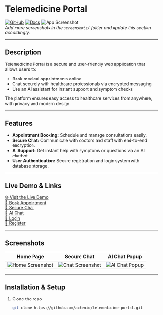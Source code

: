 # Telemedicine Portal
[![GitHub](https://img.shields.io/badge/GitHub-Repo-black?logo=github&logoColor=white)](https://github.com/achenio/telemedicine-portal)
[![Docs](https://img.shields.io/badge/Docs-API-green?logo=read-the-docs&logoColor=white)](https://github.com/achenio/telemedicine-portal/docs.md)
![App Screenshot](./screenshots/screenshot1.png)  
*Add more screenshots in the `screenshots/` folder and update this section accordingly.*

---

## Description

Telemedicine Portal is a secure and user-friendly web application that allows users to:

- Book medical appointments online  
- Chat securely with healthcare professionals via encrypted messaging  
- Use an AI assistant for instant support and symptom checks  

The platform ensures easy access to healthcare services from anywhere, with privacy and modern design.

---

## Features

- **Appointment Booking:** Schedule and manage consultations easily.  
- **Secure Chat:** Communicate with doctors and staff with end-to-end encryption.  
- **AI Support:** Get instant help with symptoms or questions via an AI chatbot.  
- **User Authentication:** Secure registration and login system with database storage.

---

## Live Demo & Links

[🌐 Visit the Live Demo](https://yourdomain.com)  
[📅 Book Appointment](https://yourdomain.com/appointments.html)  
[💬 Secure Chat](https://yourdomain.com/chat.html)  
[🤖 AI Chat](https://yourdomain.com/ai-chat.html)  
[🔐 Login](https://yourdomain.com/login.html)  
[📝 Register](https://yourdomain.com/register.html)

---

## Screenshots

| Home Page              | Secure Chat            | AI Chat Popup          |
| ---------------------- | ---------------------- | ---------------------- |
| ![Home Screenshot](./screenshots/home.png) | ![Chat Screenshot](./screenshots/chat.png) | ![AI Chat Popup](./screenshots/ai-chat-popup.png) |

---

## Installation & Setup

1. Clone the repo  
   ```bash
   git clone https://github.com/achenio/telemedicine-portal.git
